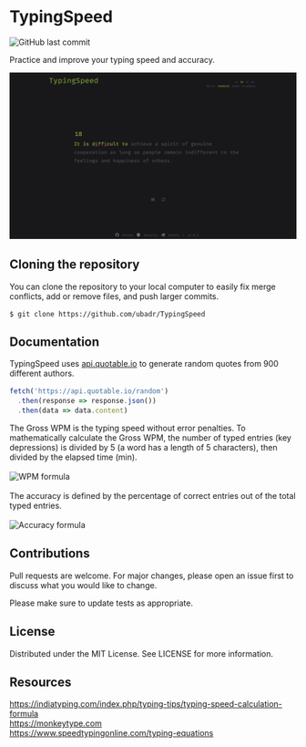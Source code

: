 # TypingSpeed

<img alt="GitHub last commit" src="https://img.shields.io/github/last-commit/ubadr/TypingSpeed">


Practice and improve your typing speed and accuracy.

![TypingSpeed](assets/img/website.png?raw=true)

## Cloning the repository

You can clone the repository to your local computer to easily fix merge conflicts, add or remove files, and push larger commits.

```
$ git clone https://github.com/ubadr/TypingSpeed
```

## Documentation

TypingSpeed uses [api.quotable.io](https://github.com/lukePeavey/quotable) to generate random quotes from 900 different authors.

```javascript
fetch('https://api.quotable.io/random')
  .then(response => response.json())
  .then(data => data.content)
```

The Gross WPM is the typing speed without error penalties. To mathematically calculate the Gross WPM, the number of typed entries (key depressions) is divided by 5 (a word has a length of 5 characters), then divided by the elapsed time (min).
<br/><br/>
![WPM formula](https://latex.codecogs.com/gif.latex?\dpi{150}&space;\bg_white&space;WPM&space;=&space;\frac{\frac{Entries}{5}}{Time&space;(min)})
<br/><br/>
The accuracy is defined by the percentage of correct entries out of the total typed entries.
<br/><br/>
![Accuracy formula](https://latex.codecogs.com/gif.latex?\dpi{150}&space;\bg_white&space;WPM&space;=&space;\frac{Correct\:&space;entries}{Total&space;\:&space;entries}\times&space;100)

## Contributions

Pull requests are welcome. For major changes, please open an issue first to discuss what you would like to change.

Please make sure to update tests as appropriate.
    
## License

Distributed under the MIT License. See LICENSE for more information.

## Resources
https://indiatyping.com/index.php/typing-tips/typing-speed-calculation-formula
<br/>
https://monkeytype.com
<br/>
https://www.speedtypingonline.com/typing-equations
